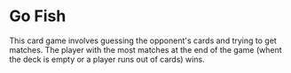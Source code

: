# Go Fish
This card game involves guessing the opponent's cards and trying to get matches. The player with the most matches at the end of the game (whent the deck is empty or a player runs out of cards) wins. 